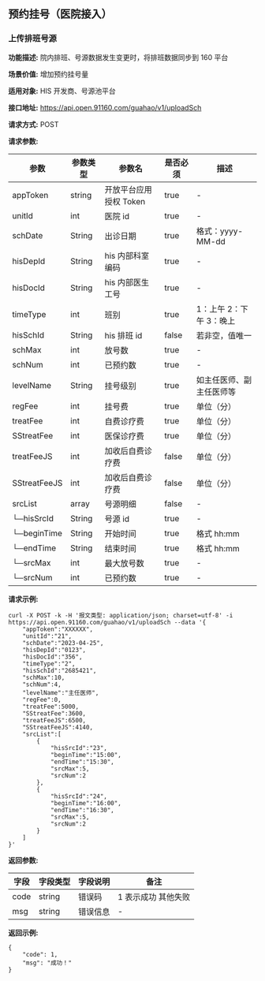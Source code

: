 ## 预约挂号（医院接入）

### 上传排班号源

**功能描述:** 院内排班、号源数据发生变更时，将排班数据同步到 160 平台

**场景价值:** 增加预约挂号量

**适用对象:** HIS 开发商、号源池平台

**接口地址:** https://api.open.91160.com/guahao/v1/uploadSch

**请求方式:** POST

**请求参数:**

| 参数         | 参数类型 | 参数名                 | 是否必须 | 描述                     |
| ------------ | -------- | ---------------------- | -------- | ------------------------ |
| appToken     | string   | 开放平台应用授权 Token | true     | -                        |
| unitId       | int      | 医院 id                | true     | -                        |
| schDate      | String   | 出诊日期               | true     | 格式：yyyy-MM-dd         |
| hisDepId     | String   | his 内部科室编码       | true     | -                        |
| hisDocId     | String   | his 内部医生工号       | true     | -                        |
| timeType     | int      | 班别                   | true     | 1：上午 2：下午 3：晚上  |
| hisSchId     | String   | his 排班 id            | false    | 若非空，值唯一           |
| schMax       | int      | 放号数                 | true     | -                        |
| schNum       | int      | 已预约数               | true     | -                        |
| levelName    | String   | 挂号级别               | true     | 如主任医师、副主任医师等 |
| regFee       | int      | 挂号费                 | true     | 单位（分）               |
| treatFee     | int      | 自费诊疗费             | true     | 单位（分）               |
| SStreatFee   | int      | 医保诊疗费             | true     | 单位（分）               |
| treatFeeJS   | int      | 加收后自费诊疗费       | false    | 单位（分）               |
| SStreatFeeJS | int      | 加收后自费诊疗费       | false    | 单位（分）               |
| srcList      | array    | 号源明细               | false    | -                        |
| └─hisSrcId   | String   | 号源 id                | true     | -                        |
| └─beginTime  | String   | 开始时间               | true     | 格式 hh:mm               |
| └─endTime    | String   | 结束时间               | true     | 格式 hh:mm               |
| └─srcMax     | int      | 最大放号数             | true     | -                        |
| └─srcNum     | int      | 已预约数               | true     | -                        |

**请求示例:**

```
curl -X POST -k -H '报文类型: application/json; charset=utf-8' -i https://api.open.91160.com/guahao/v1/uploadSch --data '{
    "appToken":"XXXXXX",
    "unitId":"21",
    "schDate":"2023-04-25",
    "hisDepId":"0123",
    "hisDocId":"356",
    "timeType":"2",
    "hisSchId":"2685421",
    "schMax":10,
    "schNum":4,
    "levelName":"主任医师",
    "regFee":0,
    "treatFee":5000,
    "SStreatFee":3600,
    "treatFeeJS":6500,
    "SStreatFeeJS":4140,
    "srcList":[
        {
            "hisSrcId":"23",
            "beginTime":"15:00",
            "endTime":"15:30",
            "srcMax":5,
            "srcNum":2
        },
        {
            "hisSrcId":"24",
            "beginTime":"16:00",
            "endTime":"16:30",
            "srcMax":5,
            "srcNum":2
        }
    ]
}'
```

**返回参数:**

| 字段 | 字段类型 | 字段说明 | 备注                |
| ---- | -------- | -------- | ------------------- |
| code | string   | 错误码   | 1 表示成功 其他失败 |
| msg  | string   | 错误信息 | -                   |

**返回示例:**

```
{
    "code": 1,
    "msg": "成功！"
}
```
